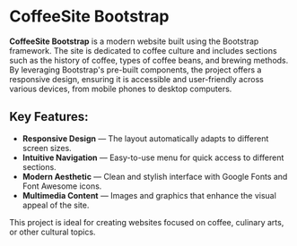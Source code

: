 # CoffeeSite Bootstrap

**CoffeeSite Bootstrap** is a modern website built using the Bootstrap framework. The site is dedicated to coffee culture and includes sections such as the history of coffee, types of coffee beans, and brewing methods. By leveraging Bootstrap's pre-built components, the project offers a responsive design, ensuring it is accessible and user-friendly across various devices, from mobile phones to desktop computers.

## Key Features:
- **Responsive Design** — The layout automatically adapts to different screen sizes.
- **Intuitive Navigation** — Easy-to-use menu for quick access to different sections.
- **Modern Aesthetic** — Clean and stylish interface with Google Fonts and Font Awesome icons.
- **Multimedia Content** — Images and graphics that enhance the visual appeal of the site.

This project is ideal for creating websites focused on coffee, culinary arts, or other cultural topics.

